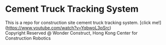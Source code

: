 # Cement Truck Tracking System
This is a repo for construction site cement truck tracking system. [click me!] (https://www.youtube.com/watch?v=YqbwoL3pSrc) 
</br>
Copyright Reserved @ Wonder Construct, Hong Kong Center for Construction Robotics
